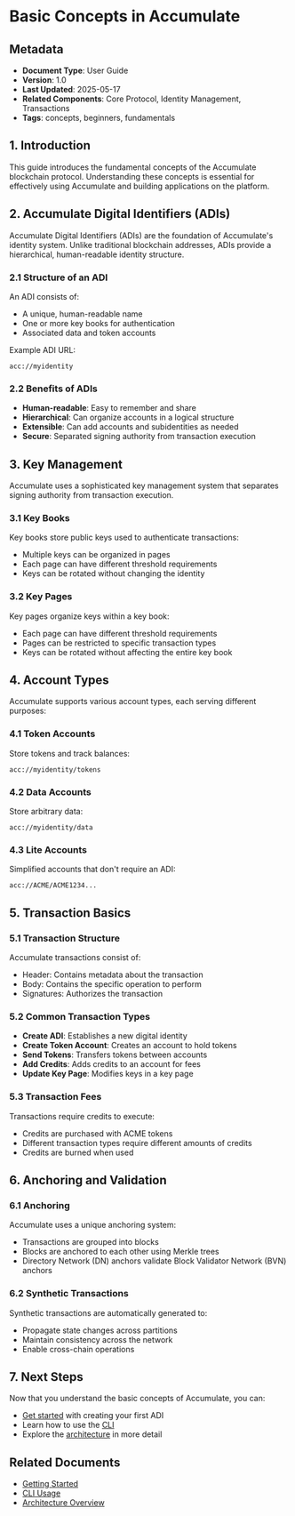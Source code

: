 # Basic Concepts in Accumulate

## Metadata
- **Document Type**: User Guide
- **Version**: 1.0
- **Last Updated**: 2025-05-17
- **Related Components**: Core Protocol, Identity Management, Transactions
- **Tags**: concepts, beginners, fundamentals

## 1. Introduction

This guide introduces the fundamental concepts of the Accumulate blockchain protocol. Understanding these concepts is essential for effectively using Accumulate and building applications on the platform.

## 2. Accumulate Digital Identifiers (ADIs)

Accumulate Digital Identifiers (ADIs) are the foundation of Accumulate's identity system. Unlike traditional blockchain addresses, ADIs provide a hierarchical, human-readable identity structure.

### 2.1 Structure of an ADI

An ADI consists of:
- A unique, human-readable name
- One or more key books for authentication
- Associated data and token accounts

Example ADI URL:
```
acc://myidentity
```

### 2.2 Benefits of ADIs

- **Human-readable**: Easy to remember and share
- **Hierarchical**: Can organize accounts in a logical structure
- **Extensible**: Can add accounts and subidentities as needed
- **Secure**: Separated signing authority from transaction execution

## 3. Key Management

Accumulate uses a sophisticated key management system that separates signing authority from transaction execution.

### 3.1 Key Books

Key books store public keys used to authenticate transactions:

- Multiple keys can be organized in pages
- Each page can have different threshold requirements
- Keys can be rotated without changing the identity

### 3.2 Key Pages

Key pages organize keys within a key book:

- Each page can have different threshold requirements
- Pages can be restricted to specific transaction types
- Keys can be rotated without affecting the entire key book

## 4. Account Types

Accumulate supports various account types, each serving different purposes:

### 4.1 Token Accounts

Store tokens and track balances:
```
acc://myidentity/tokens
```

### 4.2 Data Accounts

Store arbitrary data:
```
acc://myidentity/data
```

### 4.3 Lite Accounts

Simplified accounts that don't require an ADI:
```
acc://ACME/ACME1234...
```

## 5. Transaction Basics

### 5.1 Transaction Structure

Accumulate transactions consist of:
- Header: Contains metadata about the transaction
- Body: Contains the specific operation to perform
- Signatures: Authorizes the transaction

### 5.2 Common Transaction Types

- **Create ADI**: Establishes a new digital identity
- **Create Token Account**: Creates an account to hold tokens
- **Send Tokens**: Transfers tokens between accounts
- **Add Credits**: Adds credits to an account for fees
- **Update Key Page**: Modifies keys in a key page

### 5.3 Transaction Fees

Transactions require credits to execute:
- Credits are purchased with ACME tokens
- Different transaction types require different amounts of credits
- Credits are burned when used

## 6. Anchoring and Validation

### 6.1 Anchoring

Accumulate uses a unique anchoring system:
- Transactions are grouped into blocks
- Blocks are anchored to each other using Merkle trees
- Directory Network (DN) anchors validate Block Validator Network (BVN) anchors

### 6.2 Synthetic Transactions

Synthetic transactions are automatically generated to:
- Propagate state changes across partitions
- Maintain consistency across the network
- Enable cross-chain operations

## 7. Next Steps

Now that you understand the basic concepts of Accumulate, you can:
- [Get started](./01_getting_started.md) with creating your first ADI
- Learn how to use the [CLI](./03_cli_usage.md)
- Explore the [architecture](../02_architecture/01_overview.md) in more detail

## Related Documents

- [Getting Started](./01_getting_started.md)
- [CLI Usage](./03_cli_usage.md)
- [Architecture Overview](../02_architecture/01_overview.md)
